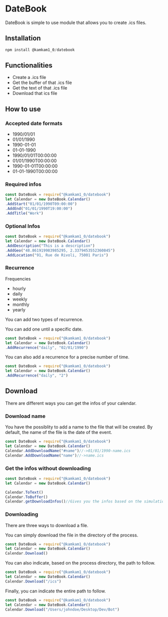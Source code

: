 # DateBook
DateBook is simple to use module that allows you to create .ics files.

## Installation
```js
npm install @kamkam1_0/datebook
```

## Functionalities
- Create a .ics file
- Get the buffer of that .ics file
- Get the text of that .ics file
- Download that ics file

## How to use

### Accepted date formats

- 1990/01/01
- 01/01/1990
- 1990-01-01
- 01-01-1990
- 1990/01/01T00:00:00
- 01/01/1990T00:00:00
- 1990-01-01T00:00:00
- 01-01-1990T00:00:00

### Required infos

```js
const DateBook = require("@kamkam1_0/datebook")
let Calendar = new DateBook.Calendar()
.AddStart("01/01/1990T09:00:00")
.AddEnd("01/01/1990T19:00:00")
.AddTitle("Work")
```

### Optional Infos
```js
const DateBook = require("@kamkam1_0/datebook")
let Calendar = new DateBook.Calendar()
.AddDescription("This is a description")
.AddGeo("48.861919983985295, 2.3379453552360845")
.AddLocation("91, Rue de Rivoli, 75001 Paris")
```

### Recurrence
Frequencies
- hourly
- daily
- weekly
- monthly
- yearly

You can add two types of recurrence.

You can add one until a specific date.
```js
const DateBook = require("@kamkam1_0/datebook")
let Calendar = new DateBook.Calendar()
.AddRecurrence("daily", "02/01/1990")
```

You can also add a recurrence for a precise number of time.
```js
const DateBook = require("@kamkam1_0/datebook")
let Calendar = new DateBook.Calendar()
.AddRecurrence("daily", "2")
```

## Download

There are different ways you can get the infos of your calendar.

### Download name
You have the possiblity to add a name to the file that will be created. By default, the name of the file is the date of the event.

```js
const DateBook = require("@kamkam1_0/datebook")
let Calendar = new DateBook.Calendar()
Calendar.AddDownloadName("#name")//->01/01/1990-name.ics
Calendar.AddDownloadName("name")//->name.ics
```


### Get the infos without downloading

```js
const DateBook = require("@kamkam1_0/datebook")
let Calendar = new DateBook.Calendar()

Calendar.ToText()
Calendar.ToBuffer()
Calendar.getDownloadInfos()//Gives you the infos based on the simulation of the download-> {name: "01/01/1190", extension: "ics", buffer}
```

### Downloading

There are three ways to download a file.

You can simply download the file in the directory of the process.
```js
const DateBook = require("@kamkam1_0/datebook")
let Calendar = new DateBook.Calendar()
Calendar.Download()
```

You can also indicate, based on the process directory, the path to follow.
```js
const DateBook = require("@kamkam1_0/datebook")
let Calendar = new DateBook.Calendar()
Calendar.Download("/ics")
```

Finally, you can indicate the entire path to follow.
```js
const DateBook = require("@kamkam1_0/datebook")
let Calendar = new DateBook.Calendar()
Calendar.Download("/Users/johndoe/Desktop/Dev/Bot")
```